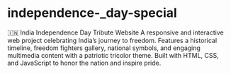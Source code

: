 # independence-_day-special
🇮🇳 India Independence Day Tribute Website A responsive and interactive web project celebrating India’s journey to freedom. Features a historical timeline, freedom fighters gallery, national symbols, and engaging multimedia content with a patriotic tricolor theme. Built with HTML, CSS, and JavaScript to honor the nation and inspire pride.
